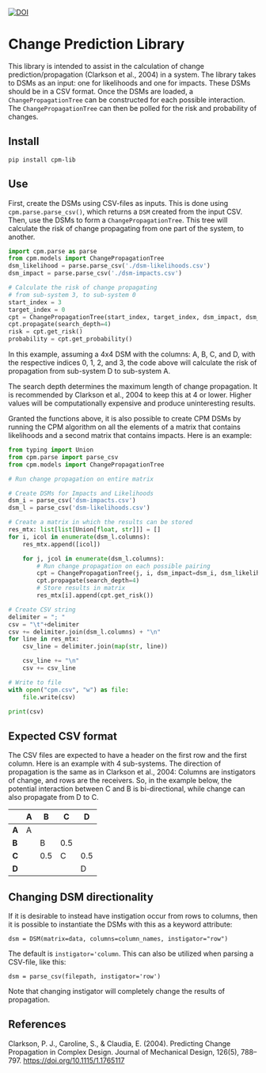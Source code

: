 [![DOI](https://zenodo.org/badge/808499164.svg)](https://zenodo.org/doi/10.5281/zenodo.13340868)

# Change Prediction Library
This library is intended to assist in the calculation of 
change prediction/propagation (Clarkson et al., 2004) in a system.
The library takes to DSMs as an input: one for likelihoods and 
one for impacts. These DSMs should be in a CSV format.
Once the DSMs are loaded, a `ChangePropagationTree` can be
constructed for each possible interaction. The 
`ChangePropagationTree` can then be polled for the 
risk and probability of changes.

## Install

```commandline
pip install cpm-lib
```

## Use
First, create the DSMs using CSV-files as inputs. This is done 
using `cpm.parse.parse_csv()`, which returns a `DSM` created from 
the input CSV. Then, use the DSMs to form a `ChangePropagationTree`. This 
tree will calculate the risk of change propagating 
from one part of the system, to another.
```python
import cpm.parse as parse
from cpm.models import ChangePropagationTree
dsm_likelihood = parse.parse_csv('./dsm-likelihoods.csv')
dsm_impact = parse.parse_csv('./dsm-impacts.csv')

# Calculate the risk of change propagating 
# from sub-system 3, to sub-system 0
start_index = 3
target_index = 0
cpt = ChangePropagationTree(start_index, target_index, dsm_impact, dsm_likelihood)
cpt.propagate(search_depth=4)
risk = cpt.get_risk()
probability = cpt.get_probability()

```

In this example, assuming a 4x4 DSM with the columns: A, B, C, and D, with
the respective indices 0, 1, 2, and 3,
the code above will calculate the risk of propagation from sub-system 
D to sub-system A.

The search depth determines the maximum length of change propagation. It is recommended by
Clarkson et al., 2004 to keep this at 4 or lower. 
Higher values will be computationally expensive and produce uninteresting results.

Granted the functions above, it is also possible to create CPM DSMs by running the
CPM algorithm on all the elements of a matrix that contains likelihoods 
and a second matrix that contains impacts. Here is an example:

```python
from typing import Union
from cpm.parse import parse_csv
from cpm.models import ChangePropagationTree

# Run change propagation on entire matrix

# Create DSMs for Impacts and Likelihoods
dsm_i = parse_csv('dsm-impacts.csv')
dsm_l = parse_csv('dsm-likelihoods.csv')

# Create a matrix in which the results can be stored
res_mtx: list[list[Union[float, str]]] = []
for i, icol in enumerate(dsm_l.columns):
    res_mtx.append([icol])

    for j, jcol in enumerate(dsm_l.columns):
        # Run change propagation on each possible pairing
        cpt = ChangePropagationTree(j, i, dsm_impact=dsm_i, dsm_likelihood=dsm_l)
        cpt.propagate(search_depth=4)
        # Store results in matrix
        res_mtx[i].append(cpt.get_risk())

# Create CSV string
delimiter = "; "
csv = "\t"+delimiter
csv += delimiter.join(dsm_l.columns) + "\n"
for line in res_mtx:
    csv_line = delimiter.join(map(str, line))

    csv_line += "\n"
    csv += csv_line

# Write to file
with open("cpm.csv", "w") as file:
    file.write(csv)

print(csv)
```

## Expected CSV format
The CSV files are expected to have a header on the first row and the first column. 
Here is an example with 4 sub-systems. The direction of propagation is 
the same as in Clarkson et al., 2004: Columns are instigators of change, 
and rows are the receivers. So, in the example below, the potential interaction 
between C and B is bi-directional, while change can also propagate from D to C.

|       | **A** | **B** | **C** | **D** |
|-------|-------|-------|-------|-------|
| **A** | A     |       |       |       |
| **B** |       | B     | 0.5   |       |
| **C** |       | 0.5   | C     | 0.5   |
| **D** |       |       |       | D     |

## Changing DSM directionality
If it is desirable to instead have instigation occur from rows to columns,
then it is possible to instantiate the DSMs with this as a keyword attribute:
```
dsm = DSM(matrix=data, columns=column_names, instigator="row")
```
The default is `instigator='column`.
This can also be utilized when parsing a CSV-file, like this:

```
dsm = parse_csv(filepath, instigator='row')
```

Note that changing instigator will completely change the results of propagation.

## References
Clarkson, P. J., Caroline, S., & Claudia, E. (2004). Predicting Change Propagation in Complex Design. Journal of Mechanical Design, 126(5), 788–797. https://doi.org/10.1115/1.1765117


